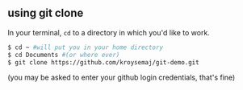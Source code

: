 ##  using git clone


In your terminal, `cd` to a directory in which you'd like to work.
```bash
$ cd ~ #will put you in your home directory
$ cd Documents #(or where ever)
$ git clone https://github.com/kroysemaj/git-demo.git
```

(you may be asked to enter your github login credentials, that's fine)